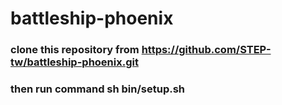 # battleship-phoenix

### clone this repository from https://github.com/STEP-tw/battleship-phoenix.git

### then run command sh bin/setup.sh

